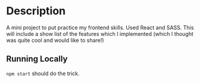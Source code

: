 # Description

A mini project to put practice my frontend skills. Used React and SASS. This will include a show list of the features which I implemented (which I thought was quite cool and would like to share!)

## Running Locally

`npm start` should do the trick.
